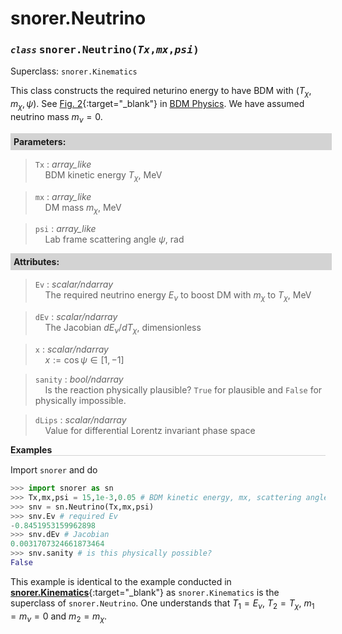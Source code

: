 <script>
window.MathJax = {
  tex: {
    tags: "ams"  // Auto-numbering, AMS based
  }
};
</script>
<style>
.mono {
    font-family: monospace;
}
</style>


# snorer.Neutrino


### *`class`* <span class="mono">snorer.Neutrino(*Tx*,*mx*,*psi*)</span>

Superclass: `snorer.Kinematics`

This class constructs the required neturino energy to have BDM with
$(T_\chi,m_\chi,\psi)$. See [Fig. 2](../../manual/overview.md#lab_scatt){:target="_blank"} in [BDM Physics](../../manual/overview.md).
We have assumed neutrino mass $m_\nu=0$.

**<div style="background-color: lightgrey; padding: 5px; width: 100%;">Parameters:</div>**

> `Tx` : *array_like* <br>&nbsp;&nbsp;&nbsp;&nbsp;BDM kinetic energy $T_\chi$, MeV

> `mx` : *array_like*<br>&nbsp;&nbsp;&nbsp;&nbsp;DM mass $m_\chi$, MeV

> `psi` : *array_like* <br>&nbsp;&nbsp;&nbsp;&nbsp;Lab frame scattering angle $\psi$, rad



**<div style="background-color: lightgrey; padding: 5px; width: 100%;">Attributes:</div>**
> `Ev` :  *scalar/ndarray* <br>&nbsp;&nbsp;&nbsp;&nbsp;The required neutrino energy $E_\nu$ to boost DM with $m_\chi$ to $T_\chi$, MeV

> `dEv` : *scalar/ndarray* <br>&nbsp;&nbsp;&nbsp;&nbsp;The Jacobian $dE_\nu/dT_\chi$, dimensionless

> `x` : *scalar/ndarray* <br>&nbsp;&nbsp;&nbsp;&nbsp;$x:=\cos\psi \in [1,-1]$

> `sanity` : *bool/ndarray* <br>&nbsp;&nbsp;&nbsp;&nbsp;Is the reaction physically plausible? `True` for plausible and `False` for physically impossible.

> `dLips` : *scalar/ndarray* <br>&nbsp;&nbsp;&nbsp;&nbsp;Value for differential Lorentz invariant phase space



**<div style="border-bottom: 1px solid lightgray; width: 100%;">Examples</div>**

Import `snorer` and do
```python
>>> import snorer as sn
>>> Tx,mx,psi = 15,1e-3,0.05 # BDM kinetic energy, mx, scattering angle
>>> snv = sn.Neutrino(Tx,mx,psi)
>>> snv.Ev # required Ev
-0.8451953159962898
>>> snv.dEv # Jacobian
0.0031707324661873464
>>> snv.sanity # is this physically possible?
False
```
This example is identical to the example conducted in [**snorer.Kinematics**](Kinematics.md){:target="_blank"} as `snorer.Kinematics` is the superclass of `snorer.Neutrino`. One understands that $T_1=E_\nu$, $T_2=T_\chi$, $m_1=m_\nu=0$ and $m_2=m_\chi$.
